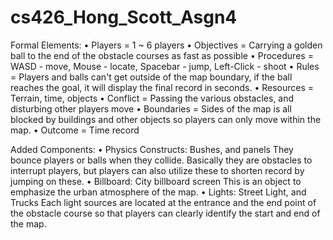 # cs426_Hong_Scott_Asgn4

Formal Elements:
 • Players = 1 ~ 6 players 
 • Objectives = Carrying a golden ball to the end of the obstacle courses as fast as possible
 • Procedures = WASD - move, Mouse - locate, Spacebar - jump, Left-Click - shoot
 • Rules = Players and balls can't get outside of the map boundary, if the ball reaches the goal, it will display the final record in seconds.
 • Resources = Terrain, time, objects
 • Conflict = Passing the various obstacles, and disturbing other players move
 • Boundaries = Sides of the map is all blocked by buildings and other objects so players can only move within the map.
 • Outcome = Time record

Added Components:
 • Physics Constructs: Bushes, and panels
They bounce players or balls when they collide. Basically they are obstacles to interrupt players, but players can also utilize these to shorten record by jumping on these.
 • Billboard: City billboard screen
This is an object to emphasize the urban atmosphere of the map.
 • Lights: Street Light, and Trucks
Each light sources are located at the entrance and the end point of the obstacle course so that players can clearly identify the start and end of the map. 